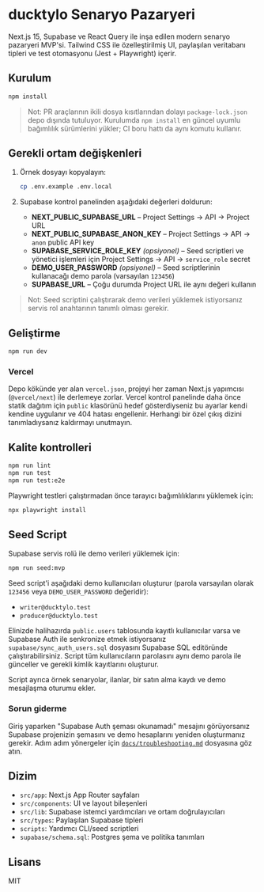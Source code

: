 # ducktylo Senaryo Pazaryeri

Next.js 15, Supabase ve React Query ile inşa edilen modern senaryo pazaryeri MVP'si. Tailwind CSS ile özelleştirilmiş UI, paylaşılan veritabanı tipleri ve test otomasyonu (Jest + Playwright) içerir.

## Kurulum

```bash
npm install
```

> Not: PR araçlarının ikili dosya kısıtlarından dolayı `package-lock.json` depo dışında tutuluyor. Kurulumda `npm install` en güncel
> uyumlu bağımlılık sürümlerini yükler; CI boru hattı da aynı komutu kullanır.

## Gerekli ortam değişkenleri

1. Örnek dosyayı kopyalayın:

   ```bash
   cp .env.example .env.local
   ```

2. Supabase kontrol panelinden aşağıdaki değerleri doldurun:

   - **NEXT_PUBLIC_SUPABASE_URL** – Project Settings → API → Project URL
   - **NEXT_PUBLIC_SUPABASE_ANON_KEY** – Project Settings → API → `anon` public API key
   - **SUPABASE_SERVICE_ROLE_KEY** *(opsiyonel)* – Seed scriptleri ve yönetici işlemleri için Project Settings → API → `service_role` secret
   - **DEMO_USER_PASSWORD** *(opsiyonel)* – Seed scriptlerinin kullanacağı demo parola (varsayılan `123456`)
   - **SUPABASE_URL** – Çoğu durumda Project URL ile aynı değeri kullanın

> Not: Seed scriptini çalıştırarak demo verileri yüklemek istiyorsanız servis rol anahtarının tanımlı olması gerekir.

## Geliştirme

```bash
npm run dev
```

### Vercel

Depo kökünde yer alan `vercel.json`, projeyi her zaman Next.js yapımcısı (`@vercel/next`) ile derlemeye zorlar. Vercel kontrol panelinde daha önce statik dağıtım için `public` klasörünü hedef gösterdiyseniz bu ayarlar kendi kendine uygulanır ve 404 hatası engellenir. Herhangi bir özel çıkış dizini tanımladıysanız kaldırmayı unutmayın.

## Kalite kontrolleri

```bash
npm run lint
npm run test
npm run test:e2e
```

Playwright testleri çalıştırmadan önce tarayıcı bağımlılıklarını yüklemek için:

```bash
npx playwright install
```

## Seed Script

Supabase servis rolü ile demo verileri yüklemek için:

```bash
npm run seed:mvp
```

Seed script'i aşağıdaki demo kullanıcıları oluşturur (parola varsayılan olarak `123456` veya `DEMO_USER_PASSWORD` değeridir):

- `writer@ducktylo.test`
- `producer@ducktylo.test`

Elinizde halihazırda `public.users` tablosunda kayıtlı kullanıcılar varsa ve Supabase Auth ile senkronize etmek istiyorsanız `supabase/sync_auth_users.sql` dosyasını Supabase SQL editöründe çalıştırabilirsiniz. Script tüm kullanıcıların parolasını aynı demo parola ile günceller ve gerekli kimlik kayıtlarını oluşturur.

Script ayrıca örnek senaryolar, ilanlar, bir satın alma kaydı ve demo mesajlaşma oturumu ekler.

### Sorun giderme

Giriş yaparken "Supabase Auth şeması okunamadı" mesajını görüyorsanız Supabase projenizin şemasını ve demo hesaplarını yeniden
oluşturmanız gerekir. Adım adım yönergeler için [`docs/troubleshooting.md`](docs/troubleshooting.md) dosyasına göz atın.

## Dizim

- `src/app`: Next.js App Router sayfaları
- `src/components`: UI ve layout bileşenleri
- `src/lib`: Supabase istemci yardımcıları ve ortam doğrulayıcıları
- `src/types`: Paylaşılan Supabase tipleri
- `scripts`: Yardımcı CLI/seed scriptleri
- `supabase/schema.sql`: Postgres şema ve politika tanımları

## Lisans

MIT
